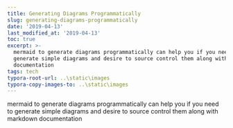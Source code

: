 ```yaml
---
title: Generating Diagrams Programmatically
slug: generating-diagrams-programmatically
date: '2019-04-13'
last_modified_at: '2019-04-13'
toc: true
excerpt: >-
  mermaid to generate diagrams programmatically can help you if you need to
  generate simple diagrams and desire to source control them along with markdown
  documentation
tags: tech
typora-root-url: ..\static\images
typora-copy-images-to: ..\static\images
---
```

 mermaid to generate diagrams programmatically can help you if you need to generate simple diagrams and desire to source control them along with markdown documentation
